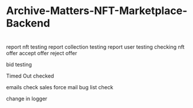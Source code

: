 # Archive-Matters-NFT-Marketplace-Backend
#
report nft testing
report collection testing
report user testing
checking nft offer
accept offer
reject offer

bid testing




Timed Out checked



emails check 
sales force mail
bug list check

change in logger
#
